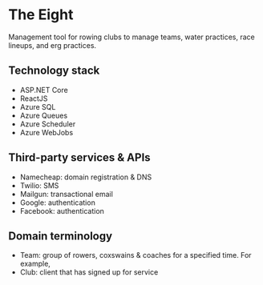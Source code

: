 # The Eight
Management tool for rowing clubs to manage teams, water practices, race lineups, and erg practices.

## Technology stack
* ASP.NET Core
* ReactJS
* Azure SQL
* Azure Queues
* Azure Scheduler
* Azure WebJobs

## Third-party services & APIs
* Namecheap: domain registration & DNS
* Twilio: SMS
* Mailgun: transactional email
* Google: authentication
* Facebook: authentication

## Domain terminology
* Team: group of rowers, coxswains & coaches for a specified time. For example, 
* Club: client that has signed up for service